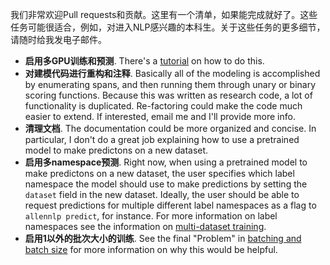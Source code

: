 我们非常欢迎Pull requests和贡献。这里有一个清单，如果能完成就好了。这些任务可能很适合，例如，对进入NLP感兴趣的本科生。关于这些任务的更多细节，请随时给我发电子邮件。

- **启用多GPU训练和预测**. There's a [tutorial](https://medium.com/ai2-blog/tutorial-how-to-train-with-multiple-gpus-in-allennlp-c4d7c17eb6d6) on how to do this.
- **对建模代码进行重构和注释**. Basically all of the modeling is accomplished by enumerating spans, and then running them through unary or binary scoring functions. Because this was written as research code, a lot of functionality is duplicated. Re-factoring could make the code much easier to extend. If interested, email me and I'll provide more info.
- **清理文档**. The documentation could be more organized and concise. In particular, I don't do a great job explaining how to use a pretrained model to make predictons on a new dataset.
- **启用多namespace预测**. Right now, when using a pretrained model to make predictons on a new dataset, the user specifies which label namespace the model should use to make predictions by setting the `dataset` field in the new dataset. Ideally, the user should be able to request predictions for multiple different label namespaces as a flag to `allennlp predict`, for instance. For more information on label namespaces see the information on [multi-dataset training](model.md/#multi-dataset-training).
- **启用1以外的批次大小的训练**. See the final "Problem" in [batching and batch size](model.md#batching-and-batch-size) for more information on why this would be helpful.
